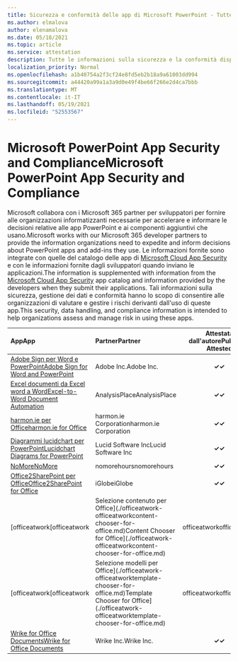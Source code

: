 ```yaml
---
title: Sicurezza e conformità delle app di Microsoft PowerPoint - Tutte le app
ms.author: elmalova
author: elenamalova
ms.date: 05/18/2021
ms.topic: article
ms.service: attestation
description: Tutte le informazioni sulla sicurezza e la conformità disponibili per tutte le app PowerPoint Microsoft.
localization_priority: Normal
ms.openlocfilehash: a1b40754a2f3cf24e8fd5eb2b18a9a61003dd994
ms.sourcegitcommit: a44420a99a1a3a9d0e49f4be66f266e2d4ca7bbb
ms.translationtype: MT
ms.contentlocale: it-IT
ms.lasthandoff: 05/19/2021
ms.locfileid: "52553567"
---
```

# <a name="microsoft-powerpoint-app-security-and-compliance"></a><span data-ttu-id="22d81-103">Microsoft PowerPoint App Security and Compliance</span><span class="sxs-lookup"><span data-stu-id="22d81-103">Microsoft PowerPoint App Security and Compliance</span></span>

<span data-ttu-id="22d81-104">Microsoft collabora con i Microsoft 365 partner per sviluppatori per fornire alle organizzazioni informatizzanti necessarie per accelerare e informare le decisioni relative alle app PowerPoint e ai componenti aggiuntivi che usano.</span><span class="sxs-lookup"><span data-stu-id="22d81-104">Microsoft works with our Microsoft 365 developer partners to provide the information organizations need to expedite and inform decisions about PowerPoint apps and add-ins they use.</span></span> <span data-ttu-id="22d81-105">Le informazioni fornite sono integrate con quelle del catalogo delle app di [Microsoft Cloud App Security](https://www.microsoft.com/en-us/enterprise-mobility-security/cloud-app-security) e con le informazioni fornite dagli sviluppatori quando inviano le applicazioni.</span><span class="sxs-lookup"><span data-stu-id="22d81-105">The information is supplemented with information from the [Microsoft Cloud App Security](https://www.microsoft.com/en-us/enterprise-mobility-security/cloud-app-security) app catalog and information provided by the developers when they submit their applications.</span></span> <span data-ttu-id="22d81-106">Tali informazioni sulla sicurezza, gestione dei dati e conformità hanno lo scopo di consentire alle organizzazioni di valutare e gestire i rischi derivanti dall'uso di queste app.</span><span class="sxs-lookup"><span data-stu-id="22d81-106">This security, data handling, and compliance information is intended to help organizations assess and manage risk in using these apps.</span></span>

| <span data-ttu-id="22d81-107">**App**</span><span class="sxs-lookup"><span data-stu-id="22d81-107">**App**</span></span> | <span data-ttu-id="22d81-108">**Partner**</span><span class="sxs-lookup"><span data-stu-id="22d81-108">**Partner**</span></span> | <span data-ttu-id="22d81-109">**Attestata dall'autore**</span><span class="sxs-lookup"><span data-stu-id="22d81-109">**Publisher Attested**</span></span> | <span data-ttu-id="22d81-110">**Certificata**</span><span class="sxs-lookup"><span data-stu-id="22d81-110">**Certified**</span></span> |
|:--------|:------------|:----------------------:|:-------------:|
| [<span data-ttu-id="22d81-111">Adobe Sign per Word e PowerPoint</span><span class="sxs-lookup"><span data-stu-id="22d81-111">Adobe Sign for Word and PowerPoint</span></span>](./adobe-inc-sign-for-word-and-powerpoint.md) | <span data-ttu-id="22d81-112">Adobe Inc.</span><span class="sxs-lookup"><span data-stu-id="22d81-112">Adobe Inc.</span></span> | <span data-ttu-id="22d81-113">**✓**</span><span class="sxs-lookup"><span data-stu-id="22d81-113">**✓**</span></span> | <img alt="Certified application badge" src="../media/certified-badge.png" height="25" width="25" /> |
| [<span data-ttu-id="22d81-114">Excel documenti da Excel word a Word</span><span class="sxs-lookup"><span data-stu-id="22d81-114">Excel-to-Word Document Automation</span></span>](./analysisplace-excel-to-word-document-automation.md) | <span data-ttu-id="22d81-115">AnalysisPlace</span><span class="sxs-lookup"><span data-stu-id="22d81-115">AnalysisPlace</span></span> | <span data-ttu-id="22d81-116">**✓**</span><span class="sxs-lookup"><span data-stu-id="22d81-116">**✓**</span></span> |  |
| [<span data-ttu-id="22d81-117">harmon.ie per Office</span><span class="sxs-lookup"><span data-stu-id="22d81-117">harmon.ie for Office</span></span>](./harmonie-corporation-for-office.md) | <span data-ttu-id="22d81-118">harmon.ie Corporation</span><span class="sxs-lookup"><span data-stu-id="22d81-118">harmon.ie Corporation</span></span> | <span data-ttu-id="22d81-119">**✓**</span><span class="sxs-lookup"><span data-stu-id="22d81-119">**✓**</span></span> |  |
| [<span data-ttu-id="22d81-120">Diagrammi lucidchart per PowerPoint</span><span class="sxs-lookup"><span data-stu-id="22d81-120">Lucidchart Diagrams for PowerPoint</span></span>](./lucid-software-inc-lucidchart-diagrams-for-powerpoint.md) | <span data-ttu-id="22d81-121">Lucid Software Inc</span><span class="sxs-lookup"><span data-stu-id="22d81-121">Lucid Software Inc</span></span> | <span data-ttu-id="22d81-122">**✓**</span><span class="sxs-lookup"><span data-stu-id="22d81-122">**✓**</span></span> |  |
| [<span data-ttu-id="22d81-123">NoMore</span><span class="sxs-lookup"><span data-stu-id="22d81-123">NoMore</span></span>](./nomorehours-nomore.md) | <span data-ttu-id="22d81-124">nomorehours</span><span class="sxs-lookup"><span data-stu-id="22d81-124">nomorehours</span></span> | <span data-ttu-id="22d81-125">**✓**</span><span class="sxs-lookup"><span data-stu-id="22d81-125">**✓**</span></span> |  |
| [<span data-ttu-id="22d81-126">Office2SharePoint per Office</span><span class="sxs-lookup"><span data-stu-id="22d81-126">Office2SharePoint for Office</span></span>](./iglobe-office2sharepoint-for-office.md) | <span data-ttu-id="22d81-127">iGlobe</span><span class="sxs-lookup"><span data-stu-id="22d81-127">iGlobe</span></span> | <span data-ttu-id="22d81-128">**✓**</span><span class="sxs-lookup"><span data-stu-id="22d81-128">**✓**</span></span> | <img alt="Certified application badge" src="../media/certified-badge.png" height="25" width="25" /> |
| <span data-ttu-id="22d81-129">[officeatwork</span><span class="sxs-lookup"><span data-stu-id="22d81-129">[officeatwork</span></span> | <span data-ttu-id="22d81-130">Selezione contenuto per Office](./officeatwork-officeatworkcontent-chooser-for-office.md)</span><span class="sxs-lookup"><span data-stu-id="22d81-130">Content Chooser for Office](./officeatwork-officeatworkcontent-chooser-for-office.md)</span></span> | <span data-ttu-id="22d81-131">officeatwork</span><span class="sxs-lookup"><span data-stu-id="22d81-131">officeatwork</span></span> | <span data-ttu-id="22d81-132">**✓**</span><span class="sxs-lookup"><span data-stu-id="22d81-132">**✓**</span></span> | <img alt="Certified application badge" src="../media/certified-badge.png" height="25" width="25" /> |
| <span data-ttu-id="22d81-133">[officeatwork</span><span class="sxs-lookup"><span data-stu-id="22d81-133">[officeatwork</span></span> | <span data-ttu-id="22d81-134">Selezione modelli per Office](./officeatwork-officeatworktemplate-chooser-for-office.md)</span><span class="sxs-lookup"><span data-stu-id="22d81-134">Template Chooser for Office](./officeatwork-officeatworktemplate-chooser-for-office.md)</span></span> | <span data-ttu-id="22d81-135">officeatwork</span><span class="sxs-lookup"><span data-stu-id="22d81-135">officeatwork</span></span> | <span data-ttu-id="22d81-136">**✓**</span><span class="sxs-lookup"><span data-stu-id="22d81-136">**✓**</span></span> | <img alt="Certified application badge" src="../media/certified-badge.png" height="25" width="25" /> |
| [<span data-ttu-id="22d81-137">Wrike for Office Documents</span><span class="sxs-lookup"><span data-stu-id="22d81-137">Wrike for Office Documents</span></span>](./wrike-inc-for-office-documents.md) | <span data-ttu-id="22d81-138">Wrike Inc.</span><span class="sxs-lookup"><span data-stu-id="22d81-138">Wrike Inc.</span></span> | <span data-ttu-id="22d81-139">**✓**</span><span class="sxs-lookup"><span data-stu-id="22d81-139">**✓**</span></span> | <img alt="Certified application badge" src="../media/certified-badge.png" height="25" width="25" /> |

